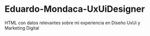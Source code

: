 # Eduardo-Mondaca-UxUiDesigner

HTML con datos relevantes sobre mi experiencia en Diseño UxUi y Marketing Digital

